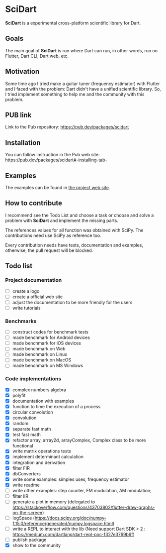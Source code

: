 # SciDart

**SciDart** is a experimental cross-platform scientific library for Dart.

## Goals

The main goal of **SciDart** is run where Dart can run, in other words, run on Flutter, Dart CLI, Dart web, etc.

## Motivation

Some time ago I tried make a guitar tuner (frequency estimator) with Flutter and I faced with the problem: Dart didn't 
have a unified scientific library. 
So, I tried implement something to help me and the community with this problem.

## PUB link

Link to the Pub repository: https://pub.dev/packages/scidart

## Installation

You can follow instruction in the Pub web site: https://pub.dev/packages/scidart#-installing-tab-

## Examples

The examples can be found in [the project web site](https://scidart.org/#examples-scidart).

## How to contribute

I recommend see the Todo List and choose a task or choose and solve a problem with **SciDart** and 
implement the missing parts.

The references values for all function was obtained with SciPy. The contributions need use SciPy as reference too.

Every contribution needs have tests, documentation and examples, otherwise, the pull request will be blocked.

## Todo list
### Project documentation
- [ ] create a logo
- [ ] create a official web site
- [ ] adjust the documentation to be more friendly for the users
- [ ] write tutorials

### Benchmarks
- [ ] construct codes for benchmark tests
- [ ] made benchmark for Android devices
- [ ] made benchmark for iOS devices
- [ ] made benchmark on Web
- [ ] made benchmark on Linux
- [ ] made benchmark on MacOS
- [ ] made benchmark on MS Windows

### Code implementations
- [x] complex numbers algebra
- [x] polyfit
- [x] documentation with examples
- [x] function to time the execution of a process
- [x] circular convolution
- [x] convolution
- [x] random
- [x] separate fast math
- [x] test fast math
- [x] refactor array, array2d, arrayComplex, Complex class to be more functional
- [x] write matrix operations tests
- [x] implement determinant calculation
- [x] integration and derivation
- [x] filter FIR
- [x] dbConverters
- [x] write some examples: simples uses, frequency estimator
- [x] write readme
- [ ] write other examples: step counter, FM modulation, AM modulation;
- [ ] filter IIR
- [ ] generate a plot in memory (delegated to https://stackoverflow.com/questions/43703802/flutter-draw-graphs-on-the-screen)
- [ ] logSpace (https://docs.scipy.org/doc/numpy-1.15.0/reference/generated/numpy.logspace.html)
- [ ] write a REPL to interact with the lib (Need support Dart SDK > 2 : https://medium.com/dartlang/dart-repl-poc-f327e3769b6f)
- [ ] publish package
- [x] show to the community